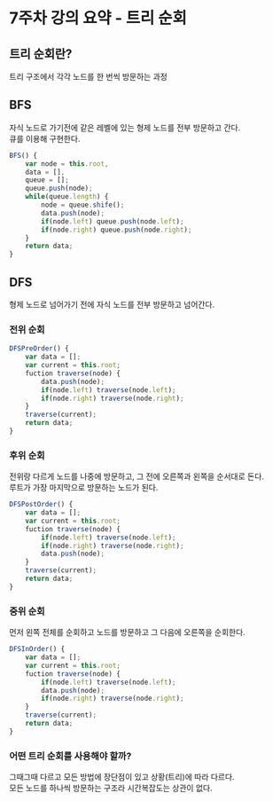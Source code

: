 # 7주차 강의 요약 - 트리 순회

## 트리 순회란?

트리 구조에서 각각 노드를 한 번씩 방문하는 과정

## BFS

자식 노드로 가기전에 같은 레벨에 있는 형제 노드를 전부 방문하고 간다.  
큐를 이용해 구현한다.

```js
BFS() {
    var node = this.root,
    data = [],
    queue = [];
    queue.push(node);
    while(queue.length) {
        node = queue.shife();
        data.push(node);
        if(node.left) queue.push(node.left);
        if(node.right) queue.push(node.right);
    }
    return data;
}
```

## DFS

형제 노드로 넘어가기 전에 자식 노드를 전부 방문하고 넘어간다.

### 전위 순회

```js
DFSPreOrder() {
    var data = [];
    var current = this.root;
    fuction traverse(node) {
        data.push(node);
        if(node.left) traverse(node.left);
        if(node.right) traverse(node.right);
    }
    traverse(current);
    return data;
}
```

### 후위 순회

전위랑 다르게 노드를 나중에 방문하고, 그 전에 오른쪽과 왼쪽을 순서대로 돈다.  
루트가 가장 마지막으로 방문하는 노드가 된다.

```js
DFSPostOrder() {
    var data = [];
    var current = this.root;
    fuction traverse(node) {
        if(node.left) traverse(node.left);
        if(node.right) traverse(node.right);
        data.push(node);
    }
    traverse(current);
    return data;
}
```

### 중위 순회

먼저 왼쪽 전체를 순회하고 노드를 방문하고 그 다음에 오른쪽을 순회한다.

```js
DFSInOrder() {
    var data = [];
    var current = this.root;
    fuction traverse(node) {
        if(node.left) traverse(node.left);
        data.push(node);
        if(node.right) traverse(node.right);
    }
    traverse(current);
    return data;
}
```

### 어떤 트리 순회를 사용해야 할까?

그때그때 다르고 모든 방법에 장단점이 있고 상황(트리)에 따라 다르다.  
모든 노드를 하나씩 방문하는 구조라 시간복잡도는 상관이 없다.
